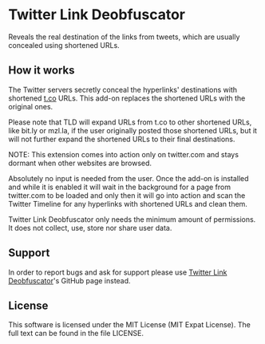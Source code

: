 # Twitter Link Deobfuscator

Reveals the real destination of the links from tweets, which are usually concealed using shortened URLs.

## How it works
The Twitter servers secretly conceal the hyperlinks' destinations with shortened [t.co](https://t.co "https://t.co") URLs. This add-on replaces the shortened URLs with the original ones.

Please note that TLD will expand URLs from t.co to other shortened URLs, like bit.ly or mzl.la, if the user originally posted those shortened URLs, but it will not further expand the shortened URLs to their final destinations.

NOTE: This extension comes into action only on twitter.com and stays dormant when other websites are browsed.

Absolutely no input is needed from the user. Once the add-on is installed and while it is enabled it will wait in the background for a page from twitter.com to be loaded and only then it will go into action and scan the Twitter Timeline for any hyperlinks with shortened URLs and clean them.

Twitter Link Deobfuscator only needs the minimum amount of permissions. It does not collect, use, store nor share user data.

## Support
In order to report bugs and ask for support please use [Twitter Link Deobfuscator](https://github.com/theAlinP/twitter-link-deobfuscator "Twitter Link Deobfuscator")'s GitHub page instead.

## License
This software is licensed under the MIT License (MIT Expat License). The full text can be found in the file LICENSE.
